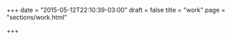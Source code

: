+++
date = "2015-05-12T22:10:39-03:00"
draft = false
title = "work"
page = "sections/work.html"

+++
